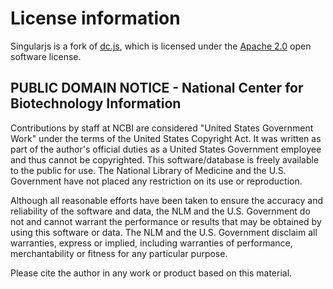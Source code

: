 # License information

Singularjs is a fork of [dc.js](https://dc-js.github.io/dc.js/), which is 
licensed under the [Apache 2.0](http://spdx.org/licenses/Apache-2.0) open 
software license.


## PUBLIC DOMAIN NOTICE - National Center for Biotechnology Information

Contributions by staff at NCBI are considered
"United States Government Work" under the
terms of the United States Copyright Act.  It was written as part of
the author's official duties as a United States Government employee and
thus cannot be copyrighted.  This software/database is freely available
to the public for use.  The National Library of Medicine and the U.S.
Government have not placed any restriction on its use or reproduction.

Although all reasonable efforts have been taken to ensure the accuracy
and reliability of the software and data, the NLM and the U.S.
Government do not and cannot warrant the performance or results that
may be obtained by using this software or data.  The NLM and the U.S.
Government disclaim all warranties, express or implied, including
warranties of performance, merchantability or fitness for any particular
purpose.

Please cite the author in any work or product based on this material.
